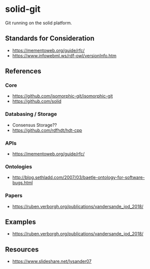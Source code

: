 # solid-git
Git running on the solid platform.

## Standards for Consideration
- https://mementoweb.org/guide/rfc/
- https://www.infowebml.ws/rdf-owl/versionInfo.htm

## References

### Core 
- https://github.com/isomorphic-git/isomorphic-git
- https://github.com/solid

### Databasing / Storage
- Consensus Storage??
- https://github.com/rdfhdt/hdt-cpp 

### APIs
- https://mementoweb.org/guide/rfc/

### Ontologies
- http://blog.sethladd.com/2007/03/baetle-ontology-for-software-bugs.html

### Papers
- https://ruben.verborgh.org/publications/vandersande_jod_2018/

## Examples

- https://ruben.verborgh.org/publications/vandersande_jod_2018/

## Resources

- https://www.slideshare.net/lysander07
